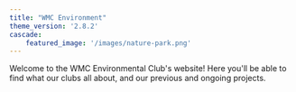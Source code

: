 ```yaml
---
title: "WMC Environment"
theme_version: '2.8.2'
cascade:
    featured_image: '/images/nature-park.png'
---
```

Welcome to the WMC Environmental Club's website! Here you'll be able to find what our clubs all about, and our previous and ongoing projects.